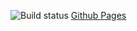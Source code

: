![Build status](https://ci.appveyor.com/api/projects/status/e59pscuk4xyop4hh?svg=true)
[Github Pages](https://it-lilya.github.io/browser-HelpDesk/)

